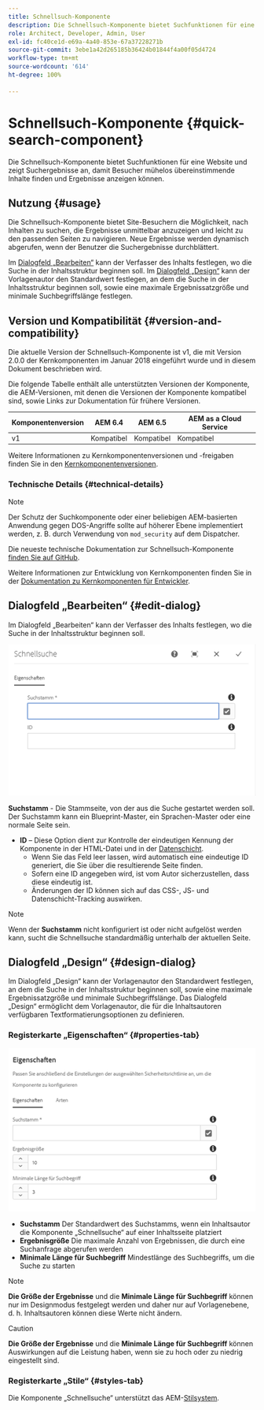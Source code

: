 ```yaml
---
title: Schnellsuch-Komponente
description: Die Schnellsuch-Komponente bietet Suchfunktionen für eine Website und zeigt Suchergebnisse an, damit Besucher die Site durchsuchen und die Ergebnisse filtern können.
role: Architect, Developer, Admin, User
exl-id: fc40ce1d-e69a-4a40-853e-67a37228271b
source-git-commit: 3ebe1a42d265185b36424b01844f4a00f05d4724
workflow-type: tm+mt
source-wordcount: '614'
ht-degree: 100%

---
```


# Schnellsuch-Komponente {#quick-search-component}

Die Schnellsuch-Komponente bietet Suchfunktionen für eine Website und zeigt Suchergebnisse an, damit Besucher mühelos übereinstimmende Inhalte finden und Ergebnisse anzeigen können.

## Nutzung {#usage}

Die Schnellsuch-Komponente bietet Site-Besuchern die Möglichkeit, nach Inhalten zu suchen, die Ergebnisse unmittelbar anzuzeigen und leicht zu den passenden Seiten zu navigieren. Neue Ergebnisse werden dynamisch abgerufen, wenn der Benutzer die Suchergebnisse durchblättert.

Im [Dialogfeld „Bearbeiten“](#edit-dialog) kann der Verfasser des Inhalts festlegen, wo die Suche in der Inhaltsstruktur beginnen soll. Im [Dialogfeld „Design“](#design-dialog) kann der Vorlagenautor den Standardwert festlegen, an dem die Suche in der Inhaltsstruktur beginnen soll, sowie eine maximale Ergebnissatzgröße und minimale Suchbegriffslänge festlegen.

## Version und Kompatibilität {#version-and-compatibility}

Die aktuelle Version der Schnellsuch-Komponente ist v1, die mit Version 2.0.0 der Kernkomponenten im Januar 2018 eingeführt wurde und in diesem Dokument beschrieben wird.

Die folgende Tabelle enthält alle unterstützten Versionen der Komponente, die AEM-Versionen, mit denen die Versionen der Komponente kompatibel sind, sowie Links zur Dokumentation für frühere Versionen.

| Komponentenversion | AEM 6.4 | AEM 6.5 | AEM as a Cloud Service |
|--- |--- |--- |---|
| v1 | Kompatibel | Kompatibel | Kompatibel |

Weitere Informationen zu Kernkomponentenversionen und -freigaben finden Sie in den [Kernkomponentenversionen](/help/versions.md).

### Technische Details {#technical-details}

>[!NOTE]
>
>Der Schutz der Suchkomponente oder einer beliebigen AEM-basierten Anwendung gegen DOS-Angriffe sollte auf höherer Ebene implementiert werden, z. B. durch Verwendung von `mod_security` auf dem Dispatcher.

Die neueste technische Dokumentation zur Schnellsuch-Komponente [finden Sie auf GitHub](https://adobe.com/go/aem_cmp_tech_search_v1_de).

Weitere Informationen zur Entwicklung von Kernkomponenten finden Sie in der [Dokumentation zu Kernkomponenten für Entwickler](/help/developing/overview.md).

## Dialogfeld „Bearbeiten“ {#edit-dialog}

Im Dialogfeld „Bearbeiten“ kann der Verfasser des Inhalts festlegen, wo die Suche in der Inhaltsstruktur beginnen soll.

![Dialogfeld „Bearbeiten“ der Schnellsuch-Komponente](/help/assets/quick-search-edit.png)

**Suchstamm** - Die Stammseite, von der aus die Suche gestartet werden soll. Der Suchstamm kann ein Blueprint-Master, ein Sprachen-Master oder eine normale Seite sein.
* **ID** – Diese Option dient zur Kontrolle der eindeutigen Kennung der Komponente in der HTML-Datei und in der [Datenschicht](/help/developing/data-layer/overview.md).
   * Wenn Sie das Feld leer lassen, wird automatisch eine eindeutige ID generiert, die Sie über die resultierende Seite finden.
   * Sofern eine ID angegeben wird, ist vom Autor sicherzustellen, dass diese eindeutig ist.
   * Änderungen der ID können sich auf das CSS-, JS- und Datenschicht-Tracking auswirken.

>[!NOTE]
>
>Wenn der **Suchstamm** nicht konfiguriert ist oder nicht aufgelöst werden kann, sucht die Schnellsuche standardmäßig unterhalb der aktuellen Seite.

## Dialogfeld „Design“  {#design-dialog}

Im Dialogfeld „Design“ kann der Vorlagenautor den Standardwert festlegen, an dem die Suche in der Inhaltsstruktur beginnen soll, sowie eine maximale Ergebnissatzgröße und minimale Suchbegriffslänge. Das Dialogfeld „Design“ ermöglicht dem Vorlagenautor, die für die Inhaltsautoren verfügbaren Textformatierungsoptionen zu definieren.

### Registerkarte „Eigenschaften“ {#properties-tab}

![Dialogfeld „Design“ der Schnellsuch-Komponente](/help/assets/quick-search-design.png)

* **Suchstamm**
Der Standardwert des Suchstamms, wenn ein Inhaltsautor die Komponente „Schnellsuche“ auf einer Inhaltsseite platziert
* **Ergebnisgröße**
Die maximale Anzahl von Ergebnissen, die durch eine Suchanfrage abgerufen werden
* **Minimale Länge für Suchbegriff**
Mindestlänge des Suchbegriffs, um die Suche zu starten

>[!NOTE]
>
>**Die Größe der Ergebnisse** und die **Minimale Länge für Suchbegriff** können nur im Designmodus festgelegt werden und daher nur auf Vorlagenebene, d. h. Inhaltsautoren können diese Werte nicht ändern.

>[!CAUTION]
>
>**Die Größe der Ergebnisse** und die **Minimale Länge für Suchbegriff** können Auswirkungen auf die Leistung haben, wenn sie zu hoch oder zu niedrig eingestellt sind.

### Registerkarte „Stile“  {#styles-tab}

Die Komponente „Schnellsuche“ unterstützt das AEM-[Stilsystem](/help/get-started/authoring.md#component-styling).
